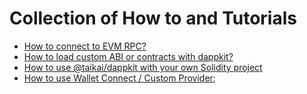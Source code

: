 # Collection of How to and Tutorials

- [How to connect to EVM RPC?](./connect-to-blockchain.md)
- [How to load custom ABI or contracts with dappkit?](./custom-abi.md)
- [How to use @taikai/dappkit with your own Solidity project](./custom-project.md)
- [How to use Wallet Connect / Custom Provider](./use-wallet-connect.md);